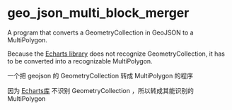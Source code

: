 # geo_json_multi_block_merger

A program that converts a GeometryCollection in GeoJSON to a MultiPolygon.

Because the [Echarts library](https://echarts.apache.org/) does not recognize GeometryCollection, it has to be converted into a recognizable MultiPolygon.

一个把 geojson 的 GeometryCollection 转成 MultiPolygon 的程序

因为 [Echarts库](https://echarts.apache.org/) 不识别 GeometryCollection ，所以转成其能识别的 MultiPolygon

